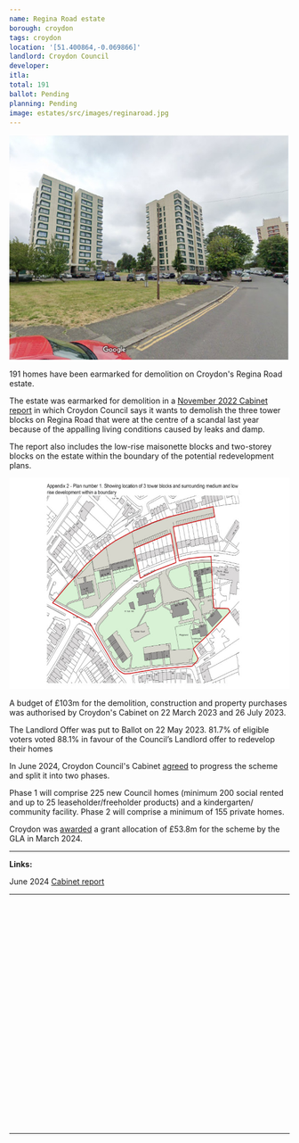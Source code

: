 ```yaml
---
name: Regina Road estate 
borough: croydon
tags: croydon
location: '[51.400864,-0.069866]'
landlord: Croydon Council
developer:
itla:
total: 191
ballot: Pending
planning: Pending
image: estates/src/images/reginaroad.jpg
---
```

![Regina Rd estate image](src/images/reginaroad.jpg)

191 homes have been earmarked for demolition on Croydon's Regina Road estate.

The estate was earmarked for demolition in a [November 2022 Cabinet report](https://democracy.croydon.gov.uk/documents/s41429/12a%20Report%20-%20Regina%20Road.pdf) in which Croydon Council says it wants to demolish the three tower blocks on Regina Road that were at the centre of a scandal last year because of the appalling living conditions caused by leaks and damp.

The report also includes the low-rise maisonette blocks and two-storey blocks on the estate within the boundary of the potential redevelopment plans.

![Regina Rd estate image](src/images/reginaroadplan.jpg)

A budget of £103m for the demolition, construction and property purchases was authorised by Croydon's Cabinet on 22 March 2023 and 26 July 2023.

The Landlord Offer was put to Ballot on 22 May 2023. 81.7% of eligible voters voted 88.1% in favour of the Council’s Landlord offer to redevelop their homes

In June 2024, Croydon Council's Cabinet [agreed](https://democracy.croydon.gov.uk/documents/s59160/Regina%20Road%20Cabinet%20Report%20-%20Project%20Update%2015.07.24.pdf) to progress the scheme and split it into two phases. 

Phase 1 will comprise 225 new Council homes (minimum 200 social rented and up to 25 leaseholder/freeholder products) and a kindergarten/ community facility.  Phase 2 will comprise a minimum of 155 private homes.

Croydon was [awarded](https://insidecroydon.com/2024/07/13/regina-road-demolition-set-to-begin-thanks-to-54m-gla-grant/) a grant allocation of £53.8m for the scheme by the GLA in March 2024.

---

__Links:__

June 2024 [Cabinet report](https://democracy.croydon.gov.uk/documents/s59160/Regina%20Road%20Cabinet%20Report%20-%20Project%20Update%2015.07.24.pdf)

---

<!------------THE CODE BELOW RENDERS THE MAP - DO NOT EDIT! ---------------------------->

<div id="map" style="width: 100%; height: 400px;"></div>

<script>
  var map = L.map('map').setView({{ location }}, 13);
  L.tileLayer('https://tile.openstreetmap.org/{z}/{x}/{y}.png', {
  maxZoom: 19,
attribution: '&copy; <a href="http://www.openstreetmap.org/copyright">OpenStreetMap</a>'
}).addTo(map);
var circle = L.circle({{ location }}, {
    color: 'red',
    fillColor: '#f03',
    fillOpacity: 0.5,
    radius: 500
}).addTo(map);
</script>

---

